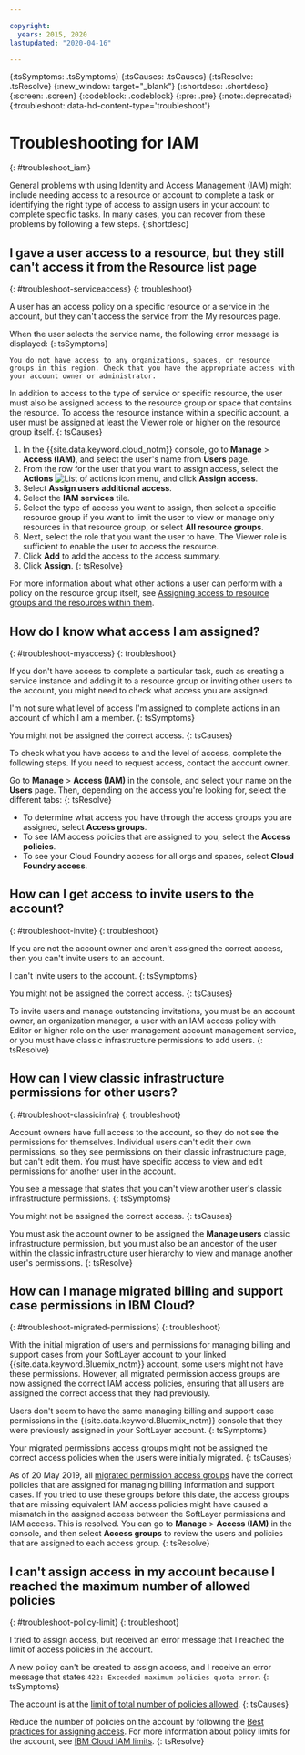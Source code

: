```yaml
---

copyright:
  years: 2015, 2020
lastupdated: "2020-04-16"

---
```


{:tsSymptoms: .tsSymptoms}
{:tsCauses: .tsCauses}
{:tsResolve: .tsResolve}
{:new_window: target="_blank"}
{:shortdesc: .shortdesc}
{:screen: .screen}
{:codeblock: .codeblock}
{:pre: .pre}
{:note:.deprecated}
{:troubleshoot: data-hd-content-type='troubleshoot'}

# Troubleshooting for IAM
{: #troubleshoot_iam}

General problems with using Identity and Access Management (IAM) might include needing access to a resource or account to complete a task or identifying the right type of access to assign users in your account to complete specific tasks. In many cases, you can recover from these problems by following a few steps.
{:shortdesc}

## I gave a user access to a resource, but they still can't access it from the Resource list page
{: #troubleshoot-serviceaccess}
{: troubleshoot}

A user has an access policy on a specific resource or a service in the account, but they can't access the service from the My resources page.

When the user selects the service name, the following error message is displayed:
{: tsSymptoms}

`You do not have access to any organizations, spaces, or resource groups in this region. Check that you have the appropriate access with your account owner or administrator.`

   
In addition to access to the type of service or specific resource, the user must also be assigned access to the resource group or space that contains the resource. To access the resource instance within a specific account, a user must be assigned at least the Viewer role or higher on the resource group itself. 
{: tsCauses}

1. In the {{site.data.keyword.cloud_notm}} console, go to **Manage** &gt; **Access (IAM)**, and select the user's name from **Users** page. 
1. From the row for the user that you want to assign access, select the **Actions** ![List of actions icon](../icons/action-menu-icon.svg) menu, and click **Assign access**.
1. Select **Assign users additional access**.
1. Select the **IAM services** tile. 
1. Select the type of access you want to assign, then select a specific resource group if you want to limit the user to view or manage only resources in that resource group, or select **All resource groups**. 
1. Next, select the role that you want the user to have. The Viewer role is sufficient to enable the user to access the resource. 
1. Click **Add** to add the access to the access summary. 
1. Click **Assign**. 
{: tsResolve}

For more information about what other actions a user can perform with a policy on the resource group itself, see [Assigning access to resource groups and the resources within them](/docs/resources?topic=resources-bp_resourcegroups#assigning_access_rgs).


## How do I know what access I am assigned?
{: #troubleshoot-myaccess}
{: troubleshoot}

If you don't have access to complete a particular task, such as creating a service instance and adding it to a resource group or inviting other users to the account, you might need to check what access you are assigned.

I'm not sure what level of access I'm assigned to complete actions in an account of which I am a member. 
{: tsSymptoms}
   
You might not be assigned the correct access. 
{: tsCauses}

To check what you have access to and the level of access, complete the following steps. If you need to request access, contact the account owner.

Go to **Manage** &gt; **Access (IAM)** in the console, and select your name on the **Users** page. Then, depending on the access you're looking for, select the different tabs:
{: tsResolve}

* To determine what access you have through the access groups you are assigned, select **Access groups**.
* To see IAM access policies that are assigned to you, select the **Access policies**.
* To see your Cloud Foundry access for all orgs and spaces, select **Cloud Foundry access**.


## How can I get access to invite users to the account? 
{: #troubleshoot-invite}
{: troubleshoot}

If you are not the account owner and aren't assigned the correct access, then you can't invite users to an account. 

I can't invite users to the account.
{: tsSymptoms}
   
You might not be assigned the correct access. 
{: tsCauses}

To invite users and manage outstanding invitations, you must be an account owner, an organization manager, a user with an IAM access policy with Editor or higher role on the user management account management service, or you must have classic infrastructure permissions to add users.
{: tsResolve}


## How can I view classic infrastructure permissions for other users?
{: #troubleshoot-classicinfra}
{: troubleshoot}

Account owners have full access to the account, so they do not see the permissions for themselves. Individual users can't edit their own permissions, so they see permissions on their classic infrastructure page, but can't edit them. You must have specific access to view and edit permissions for another user in the account.

You see a message that states that you can't view another user's classic infrastructure permissions.
{: tsSymptoms}
   
You might not be assigned the correct access.
{: tsCauses}

You must ask the account owner to be assigned the **Manage users** classic infrastructure permission, but you must also be an ancestor of the user within the classic infrastructure user hierarchy to view and manage another user's permissions.
{: tsResolve}

## How can I manage migrated billing and support case permissions in IBM Cloud?
{: #troubleshoot-migrated-permissions}
{: troubleshoot}

With the initial migration of users and permissions for managing billing and support cases from your SoftLayer account to your linked {{site.data.keyword.Bluemix_notm}} account, some users might not have these permissions. However, all migrated permission access groups are now assigned the correct IAM access policies, ensuring that all users are assigned the correct access that they had previously.

Users don't seem to have the same managing billing and support case permissions in the {{site.data.keyword.Bluemix_notm}} console that they were previously assigned in your SoftLayer account.
{: tsSymptoms}
   
Your migrated permissions access groups might not be assigned the correct access policies when the users were initially migrated.
{: tsCauses}

As of 20 May 2019, all [migrated permission access groups](/docs/iam?topic=iam-migrated_permissions) have the correct policies that are assigned for managing billing information and support cases. If you tried to use these groups before this date, the access groups that are missing equivalent IAM access policies might have caused a mismatch in the assigned access between the SoftLayer permissions and IAM access. This is resolved. You can go to **Manage** > **Access (IAM)** in the console, and then select **Access groups** to review the users and policies that are assigned to each access group.
{: tsResolve}

## I can't assign access in my account because I reached the maximum number of allowed policies
{: #troubleshoot-policy-limit}
{: troubleshoot}

I tried to assign access, but received an error message that I reached the limit of access policies in the  account.

A new policy can't be created to assign access, and I receive an error message that states `422: Exceeded maximum policies quota error`.
{: tsSymptoms}
   
The account is at the [limit of total number of policies allowed](/docs/iam?topic=iam-iam_limits).
{: tsCauses}

Reduce the number of policies on the account by following the [Best practices for assigning access](/docs/iam?topic=iam-account_setup#account_setup). For more information about policy limits for the account, see [IBM Cloud IAM limits](/docs/iam?topic=iam-iam_limits).
{: tsResolve}
